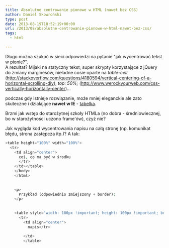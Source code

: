 ```yaml
---
title: Absolutne centrowanie pionowe w HTML (nawet bez CSS)
author: Daniel Skowroński
type: post
date: 2013-08-19T18:52:19+00:00
url: /2013/08/absolutne-centrowanie-pionowe-w-html-nawet-bez-css/
tags:
  - html

---
```

Długo można szukać w sieci odpowiedzi na pytanie "jak wycentrować tekst w pionie?".  
A rezultat? Mijaki na statyczny tekst, super skrypty korzystające z jQuery do zmiany marginesów, nieładne cosie oparte na _table-cell_ (http://stackoverflow.com/questions/4180594/vertical-centering-of-a-horizontal-scrolling-div), _top: 50%;_ (http://www.werockyourweb.com/css-vertically-horizontally-center)...  
<!--break-->

  
podczas gdy istnieje rozwiązanie, może mniej eleganckie ale zato skuteczne i działające **nawet w IE** - <u>tabelka</u>.

Brzmi jak wstęp do starożytnej szkoły HTMLa (no dobra - średniowiecznej, bo w starożytności uczono frame'ów), czyż nie?

Jak wygląda kod wycentrowania napisu na całą stronę (np. komunikat błędu, strona zastępcza itp.)? A tak:

```php
<table height="100%" width="100%">
  <tr>
    <td align="center">
      coś, co ma być w środku
      </tr>
    </td></table>
    </body>
    </html>
    
    
    <p>
      Przykład (odpowiednio zmiejszony + border):
    </p>
    
    
    <table style="width: 100px !important; height: 100px !important; border: 1px solid black !important; ">
      <tr>
        <td align="center">
          napis</tr>
          
        </td>
        </table>
```
